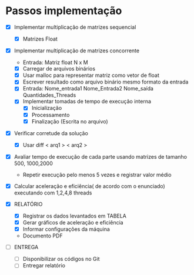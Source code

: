 # Passos implementação


- [X] Implementar multiplicação de matrizes sequencial
    - [X] Matrizes Float

- [X] Implementar multiplicação de matrizes concorrente
    - Entrada: Matriz float N x M
    - [X] Carregar de arquivos binários
    - [X] Usar malloc para representar matriz como vetor de float
    - [X] Escrever resultado como arquivo binário mesmo formato da entrada
    -[X] Entrada: Nome_entrada1 Nome_Entrada2 Nome_saída Quantidades_Threads
    -[X] Implementar tomadas de tempo de execução interna
        -[X] Inicialização
        -[X] Processamento
        -[X] Finalização (Escrita no arquivo)

- [X] Verificar corretude da solução
    - [X] Usar diff < arq1 > < arq2 >

- [X] Avaliar tempo de execução de cada parte usando matrizes de tamanho 500, 1000,2000
    - Repetir execução pelo menos 5 vezes e registrar valor médio

- [X] Calcular aceleração e eficiência( de acordo com o enunciado) executando com 1,2,4,8 threads

- [X] RELATÓRIO
    - [X] Registrar os dados levantados em TABELA 
    - [X] Gerar gráficos de aceleração e eficiência
    - [X] Informar configurações da máquina
    - Documento PDF

- [ ] ENTREGA
    -[ ] Disponibilizar os códigos no Git
    -[ ] Entregar relatório